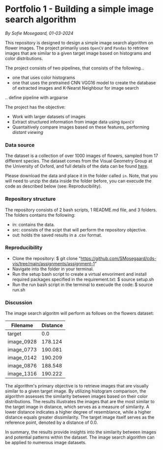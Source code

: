 # Portfolio 1 - Building a simple image search algorithm
*By Sofie Mosegaard, 01-03-2024*

This repository is designed to design a simple image search algorithm on flower images. The project primarily uses ```OpenCV``` and ```Pandas``` to retrieve images that are similar to a given target image based on histograms and color distributions.

The project consists of two pipelines, that consists of the following...
- one that uses color histograms
- one that uses the pretrained CNN VGG16 model to create the database of extracted images and K-Nearst Neighbour for image search

.. define pipeline with argparse


The project has the objective:
-   Work with larger datasets of images
-   Extract structured information from image data using ```OpenCV```
-   Quantaitively compare images based on these features, performing *distant viewing*

### Data source

The dataset is a collection of over 1000 images of flowers, sampled from 17 different species. The dataset comes from the Visual Geometry Group at the University of Oxford, and full details of the data can be found [here](https://www.robots.ox.ac.uk/~vgg/data/flowers/17/).

Please download the data and place it in the folder called ```in```. Note, that you will need to unzip the data inside the folder before, you can execude the code as described below (see: Reproducibility). 

### Repository structure

The repository consists of 2 bash scripts, 1 README.md file, and 3 folders. The folders contains the following:
-   in: contains the data. 
-   src: consists of the scipt that will perform the repository objective.
-   out: holds the saved results in a .csv format.

### Reproducibility 

-   Clone the repository: $ git clone "https://github.com/SMosegaard/cds-vis/tree/main/assignments/assignment-1"
-   Navigate into the folder in your terminal.
-   Run the setup bash script to create a virtual envoriment and install required packages specified in the requirement.txt: $ source setup.sh
-   Run the run bash script in the terminal to execude the code: $ source run.sh

### Discussion

The image search algoritm will perform as follows on the flowers dataset:

|Filename|Distance
|---|---|
|target|0.0|
|image_0928|178.124|
|image_0773|190.081|
|image_0142|190.209|
|image_0876|188.548|
|image_1316|190.222|

The algorithm's primary objective is to retrieve images that are visually similar to a given target image. By utilizing histogram comparison, the algorithm assesses the similarity between images based on their color distributions. The results illustrates the images that are the most similar to the target image in distance, which serves as a measure of similarity. A lower distance indicates a higher degree of resemblance, while a higher distance equals greater dissimilarity. The target image itself serves as the reference point, denoted by a distance of 0.0.

In summary, the results provide insights into the similarity between images and potential patterns within the dataset. The image search algorithm can be applied to numerous image datasets.
